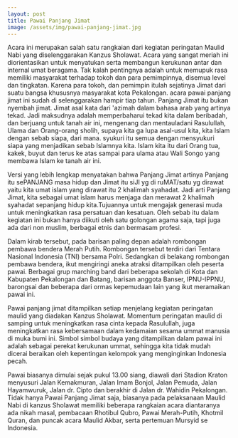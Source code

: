 ```yaml
---
layout: post
title: Pawai Panjang Jimat
image: /assets/img/pawai-panjang-jimat.jpg
---
```


Acara ini merupakan salah satu rangkaian dari kegiatan peringatan Maulid Nabi yang diselenggarakan Kanzus Sholawat. Acara yang sangat meriah ini diorientasikan untuk menyatukan serta membangun kerukunan antar dan internal umat beragama. Tak kalah pentingnya adalah untuk memupuk rasa memiliki masyarakat terhadap tokoh dan para pemimpinnya, disemua level dan tingkatan. Karena para tokoh, dan pemimpin itulah sejatinya Jimat dari suatu bangsa khususnya masyarakat kota Pekalongan. acara pawai panjang jimat ini sudah di selenggarakan hampir tiap tahun. Panjang Jimat itu bukan nyembah jimat. Jimat asal kata dari 'azimah dalam bahasa arab yang artinya tekad. Jadi maksudnya adalah memperbaharui tekad kita dalam beribadah, dan berjuang untuk tanah air ini, mengenang dan mentauladani Rasulullah, Ulama dan Orang-orang sholih, supaya kita ga lupa asal-usul kita, kita Islam dengan sebab siapa, dari mana. syukuri itu semua dengan mensyukuri siapa yang menjadikan sebab Islamnya kita. Islam kita itu dari Orang tua, kakek, buyut dan terus ke atas sampai para ulama atau Wali Songo yang membawa Islam ke tanah air ini.

Versi yang lebih lengkap menyatakan bahwa Panjang Jimat artinya Panjang itu sePANJANG masa hidup dan Jimat itu siJI yg di ruMAT/satu yg dirawat yaitu kita umat islam yang dirawat itu 2 khalimah syahadat. Jadi arti Panjang Jimat, kita sebagai umat islam harus menjaga dan merawat 2 khalimah syahadat sepanjang hidup kita.Tujuannya untuk mengajak generasi muda untuk meningkatkan rasa persatuan dan kesatuan. Oleh sebab itu dalam kegiatan ini bukan hanya diikuti oleh satu golongan agama saja, tapi juga ada dari non muslim, berbagai etnis dan bermasam profesi.

Dalam kirab tersebut, pada barisan paling depan adalah rombongan pembawa bendera Merah Putih. Rombongan tersebut terdiri dari Tentara Nasional Indonesia (TNI) bersama Polri. Sedangkan di belakang rombongan pembawa bendera, ikut mengiringi aneka atraksi ditampilkan oleh peserta pawai. Berbagai grup marching band dari beberapa sekolah di Kota dan Kabupaten Pekalongan dan Batang, barisan anggota Banser, IPNU-IPPNU, barongsai dan beberapa dari ormas kepemudaan lain yang ikut meramaikan pawai ini.

Pawai panjang jimat ditampilkan setiap menjelang kegiatan peringatan maulid yang diadakan Kanzus Sholawat. Momentum peringatan maulid di samping untuk meningkatkan rasa cinta kepada Rasulullah, juga meningkatkan rasa kebersamaan dalam kedamaian sesama ummat manusia di muka bumi ini. Simbol simbol budaya yang ditampilkan dalam pawai ini adalah sebagai perekat kerukunan ummat, sehingga kita tidak mudah dicerai beraikan oleh kepentingan kelompok yang menginginkan Indonesia pecah.

Pawai biasanya dimulai sejak pukul 13.00 siang, diawali dari Stadion Kraton menyusuri Jalan Kemakmuran, Jalan Imam Bonjol, Jalan Pemuda, Jalan Hayamwuruk, Jalan dr. Cipto dan berakhir di Jalan dr. Wahidin Pekalongan. Tidak hanya Pawai Panjang Jimat saja, biasanya pada pelaksanaan Maulid Nabi di kanzus Sholawat memiliki beberapa rangkaian acara diantaranya ada nikah masal, pembacaan Rhotibul Qubro, Pawai Merah-Putih, Khotmil Quran, dan puncak acara Maulid Akbar, serta pertemuan Mursyid se Indonesia.
